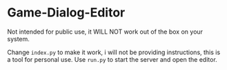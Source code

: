 # Game-Dialog-Editor
Not intended for public use, it WILL NOT work out of the box on your system.

Change `index.py` to make it work, i will not be providing instructions, this is a tool for personal use.
Use `run.py` to start the server and open the editor.
